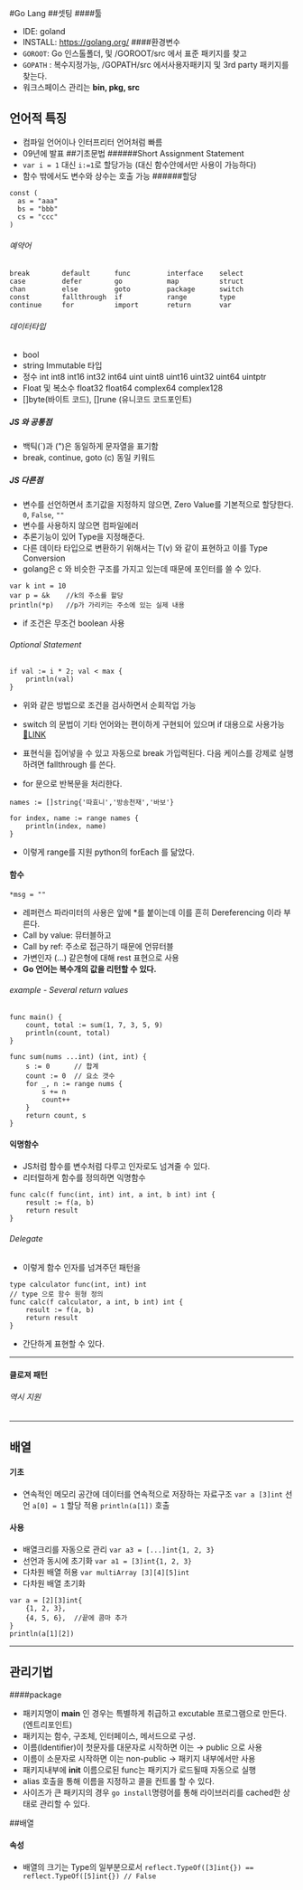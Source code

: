 #Go Lang
##셋팅
####툴
- IDE: goland
- INSTALL: https://golang.org/
####환경변수
- `GOROOT`: Go 인스톨폴더, 및 /GOROOT/src 에서 표준 패키지를 찾고
- `GOPATH` : 복수지정가능, /GOPATH/src 에서사용자패키지 및 3rd party  패키지를 찾는다.
- 워크스페이스 관리는 __bin, pkg, src__
## 언어적 특징
- 컴파일 언어이나 인터프리터 언어처럼 빠름
- 09년에 발표
##기초문법
######Short Assignment Statement
- `var i = 1` 대신 `i:=1`로 할당가능 (대신 함수안에서만 사용이 가능하다)
- 함수 밖에서도 변수와 상수는 호출 가능
######할당
```
const (
  as = "aaa"
  bs = "bbb"
  cs = "ccc"
)
```
###### 예약어
```
break        default      func         interface    select
case         defer        go           map          struct
chan         else         goto         package      switch
const        fallthrough  if           range        type
continue     for          import       return       var
```
###### 데이터타입
- bool
- string Immutable 타입
- 정수
int int8 int16 int32 int64
uint uint8 uint16 uint32 uint64 uintptr
- Float 및 복소수
float32 float64 complex64 complex128
- []byte(바이트 코드), []rune (유니코드 코드포인트)

##### JS 와 공통점
- 백틱(\`)과 (")은 동일하게 문자열을 표기함
- break, continue, goto (c) 동일 키워드

##### JS 다른점
- 변수를 선언하면서 초기값을 지정하지 않으면, Zero Value를 기본적으로 할당한다. `0`, `False`, `""`
- 변수를 사용하지 않으면 컴파일에러
- 추론기능이 있어 Type을 지정해준다.
- 다른 데이타 타입으로 변환하기 위해서는 T(v) 와 같이 표현하고 이를 Type Conversion
- golang은 c 와 비슷한 구조를 가지고 있는데 때문에 포인터를 쓸 수 있다.
```
var k int = 10
var p = &k    //k의 주소를 할당
println(*p)   //p가 가리키는 주소에 있는 실제 내용
```
- if 조건은 무조건 boolean 사용
###### Optional Statement
```
if val := i * 2; val < max {
    println(val)
}
```
- 위와 같은 방법으로 조건을 검사하면서 순회작업 가능
- switch 의 문법이 기타 언어와는 편이하게 구현되어 있으며 if 대용으로 사용가능 [🔗LINK](http://golang.site/go/article/7-Go-%EC%A1%B0%EA%B1%B4%EB%AC%B8)
- 표현식을 집어넣을 수 있고 자동으로 break 가입력된다. 다음 케이스를 강제로 실행하려면 fallthrough 를 쓴다.

- for 문으로 반복문을 처리한다.
```
names := []string{'따효니','방송천재','바보'}

for index, name := range names {
    println(index, name)
}
```
- 이렇게 range를 지원 python의 forEach 를 닮았다.

#### 함수
`*msg = "" `
- 레퍼런스 파라미터의 사용은 앞에 \*를 붙이는데 이를 흔히 Dereferencing 이라 부른다.
- Call by value: 뮤터블하고
- Call by ref: 주소로 접근하기 때문에 언뮤터블
- 가변인자 (...) 같은형에 대해 rest 표현으로 사용
- __Go 언어는 복수개의 값을 리턴할 수 있다.__

###### example -  Several return values
```
func main() {
    count, total := sum(1, 7, 3, 5, 9)
    println(count, total)   
}

func sum(nums ...int) (int, int) {
    s := 0      // 합계
    count := 0  // 요소 갯수
    for _, n := range nums {
        s += n
        count++
    }
    return count, s
}
```

#### 익명함수
- JS처럼 함수를 변수처럼 다루고 인자로도 넘겨줄 수 있다.
- 리터럴하게 함수를 정의하면 익명함수
```
func calc(f func(int, int) int, a int, b int) int {
    result := f(a, b)
    return result
}
```
###### Delegate
- 이렇게 함수 인자를 넘겨주던 패턴을
```
type calculator func(int, int) int
// type 으로 함수 원형 정의
func calc(f calculator, a int, b int) int {
    result := f(a, b)
    return result
}
```
- 간단하게 표현할 수 있다.
---
#### 클로져 패턴
###### 역시 지원
---
## 배열
#### 기초
- 연속적인 메모리 공간에 데이터를 연속적으로 저장하는 자료구조
`var a [3]int` 선언
`a[0] = 1` 할당 적용
`println(a[1])` 호출
#### 사용
- 배열크리를 자동으로  관리
`var a3 = [...]int{1, 2, 3}`
- 선언과 동시에 초기화
`var a1 = [3]int{1, 2, 3}`
- 다차원 배열 허용
`var multiArray [3][4][5]int`
- 다차원 배열 초기화
```
var a = [2][3]int{
    {1, 2, 3},
    {4, 5, 6},  //끝에 콤마 추가
}
println(a[1][2])
```

---
## 관리기법
####package
- 패키지명이 __main__ 인 경우는 특별하게 취급하고 excutable 프로그램으로 만든다. (엔트리포인트)
- 패키지는 함수, 구조체, 인터페이스, 메서드으로 구성.
- 이름(Identifier)이 첫문자를 대문자로 시작하면 이는 → public 으로 사용
- 이름이 소문자로 시작하면 이는 non-public → 패키지 내부에서만 사용
- 패키지내부에 __init__ 이름으로된 func는 패키지가 로드될때 자동으로 실행
- alias 호출을 통해 이름을 지정하고 콜을 컨트롤 할 수 있다.
- 사이즈가 큰 패키지의 경우 `go install`명령어를 통해 라이브러리를 cached한 상태로 관리할 수 있다.

##배열
#### 속성
- 배열의 크기는 Type의 일부분으로서
`reflect.TypeOf([3]int{}) == reflect.TypeOf([5]int{}) // False`
